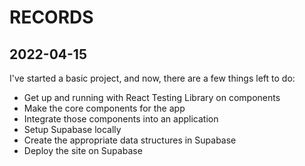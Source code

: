 # RECORDS

## 2022-04-15

I've started a basic project, and now, there are a few things left to do:

- Get up and running with React Testing Library on components
- Make the core components for the app
- Integrate those components into an application
- Setup Supabase locally
- Create the appropriate data structures in Supabase
- Deploy the site on Supabase
